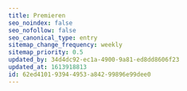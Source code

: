 ```yaml
---
title: Premieren
seo_noindex: false
seo_nofollow: false
seo_canonical_type: entry
sitemap_change_frequency: weekly
sitemap_priority: 0.5
updated_by: 34d4dc92-ec1a-4900-9a81-ed8dd8606f23
updated_at: 1613918813
id: 62ed4101-9394-4953-a842-99896e99dee0
---
```

